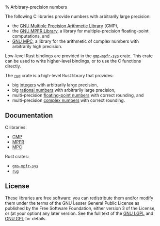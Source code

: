 % Arbitrary-precision numbers

The following C libraries provide numbers with arbitrarily large
precision:

* the [GNU Multiple Precision Arithmetic Library][gmp] (GMP),
* the [GNU MPFR Library][mpfr], a library for multiple-precision
  floating-point computations, and
* [GNU MPC][mpc], a library for the arithmetic of complex numbers with
  arbitrarily high precision.

Low-level Rust bindings are provided in the [`gmp-mpfr-sys`][sys]
crate. This crate can be used to write higher-level bindings, or to
use the C functions directly.

The [`rug`][rug] crate is a high-level Rust library that provides:

* big [integers][rug int] with arbitrarily large precision,
* big [rational numbers][rug rat] with arbitrarily large precision,
* multi-precision [floating-point numbers][rug flo] with correct
  rounding, and
* multi-precision [complex numbers][rug com] with correct rounding.

## Documentation

C libraries:

* [GMP][gmp doc]
* [MPFR][mpfr doc]
* [MPC][mpc doc]

Rust crates:

* [`gmp-mpfr-sys`][sys]
* [`rug`][rug]

## License

These libraries are free software: you can redistribute them and/or
modify them under the terms of the GNU Lesser General Public License
as published by the Free Software Foundation, either version 3 of the
License, or (at your option) any later version. See the full text of
the [GNU LGPL][lgpl] and [GNU GPL][gpl] for details.

[gmp doc]:  https://tspiteri.gitlab.io/gmp-mpfr-sys/gmp/index.html
[gmp]:      https://gmplib.org/
[gpl]:      https://www.gnu.org/licenses/gpl-3.0.html
[lgpl]:     https://www.gnu.org/licenses/lgpl-3.0.en.html
[mpc doc]:  https://tspiteri.gitlab.io/gmp-mpfr-sys/mpc/index.html
[mpc]:      http://www.multiprecision.org/
[mpfr doc]: https://tspiteri.gitlab.io/gmp-mpfr-sys/mpfr/index.html
[mpfr]:     http://www.mpfr.org/
[rug com]:  https://docs.rs/rug/*/rug/struct.Complex.html
[rug flo]:  https://docs.rs/rug/*/rug/struct.Float.html
[rug int]:  https://docs.rs/rug/*/rug/struct.Integer.html
[rug rat]:  https://docs.rs/rug/*/rug/struct.Rational.html
[rug]:      https://docs.rs/rug/*/
[sys]:      https://docs.rs/gmp-mpfr-sys/^1.0.8/
